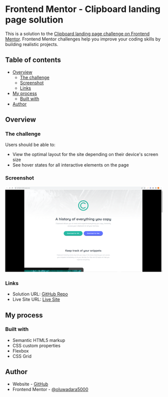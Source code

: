 # Frontend Mentor - Clipboard landing page solution

This is a solution to the [Clipboard landing page challenge on Frontend Mentor](https://www.frontendmentor.io/challenges/clipboard-landing-page-5cc9bccd6c4c91111378ecb9). Frontend Mentor challenges help you improve your coding skills by building realistic projects. 

## Table of contents

- [Overview](#overview)
  - [The challenge](#the-challenge)
  - [Screenshot](#screenshot)
  - [Links](#links)
- [My process](#my-process)
  - [Built with](#built-with)
- [Author](#author)


## Overview

### The challenge

Users should be able to:

- View the optimal layout for the site depending on their device's screen size
- See hover states for all interactive elements on the page

### Screenshot

![](/images/screenshot.png)

### Links

- Solution URL: [GitHub Repo](https://github.com/oluwadara5000/clipboard)
- Live Site URL: [Live Site](https://clipboardtest.netlify.app/)

## My process

### Built with

- Semantic HTML5 markup
- CSS custom properties
- Flexbox
- CSS Grid


## Author

- Website - [GitHub](https://github.com/oluwadara500)
- Frontend Mentor - [@oluwadara5000](https://www.frontendmentor.io/profile/oluwadara5000)

